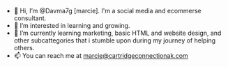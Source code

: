 - 👋 Hi, I’m @Davma7g [marcie]. I'm a social media and ecommerse consultant.
- 👀 I’m interested in learning and growing. 
- 🌱 I’m currently learning marketing, basic HTML and website design, and other subcattegories that i stumble upon during my journey of helping others.
- 📫 You can reach me at marcie@cartridgeconnectionak.com

<!---
Davma7g/Davma7g is a ✨ special ✨ repository because its `README.md` (this file) appears on your GitHub profile.
You can click the Preview link to take a look at your changes.
--->
